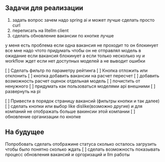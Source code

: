 ## Задачи для реализации
1. задать вопрос зачем надо spring ai и может лучше сделать просто curl 
2. переписать на litellm client 
3. сделать обновление вакансии по кнопке лучше 

у меня есть проблема если одна вакансия не проходит то он блокинует все 
мне надо чтото придумать чтобы он не отправлял модель в ожидание если вакансия блокинует
а если только несколько 
ну и workflow ждет если нет доступных моделей а не выводит ошибки

[ ] Сделать фильтр по параметру рейтинга
[ ] Кнопка отложить или отклонить
[ ] кнопка добавить вакансии на расчет пересчет
[ ] добавить возможность расчет оценок отдельная модель
[ ] почистить от ненужного
[ ] придумать как пользоваться моделями api внешними
[ ] развернуть на pi

[ ] Привести в порядок страницу вакансий (фильтры кнопки и так далее)
[ ] сделать кнопки или выбор like dislike(возможно другие) и для компаний не отображать больше вакинсии этой компании
[ ] обновление организации по кнопке

## На будущее 
Попробовать сделать отображине статуса сколько осталось загрузить чтобы было понятно сколько ждать
[ ] сделать возможность показывать процесс обновления вакансий и оргоризаций и llm работы
